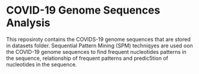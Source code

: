 # COVID-19 Genome Sequences Analysis

This reposiroty contains the COVIDS-19 genome sequences that are stored in datasets folder.
Sequential Pattern Mining (SPM) techniqyes are used oon the COVID-19 genome sequences to find frequent nucleotides patterns in the sequence, relationship of frequent patterns and predic5tion of nucleotides in the sequence.


